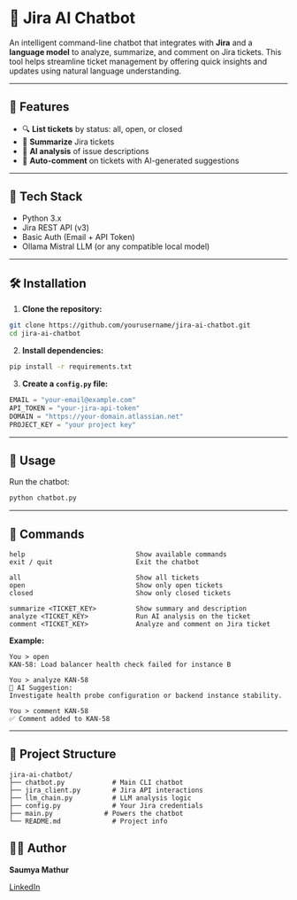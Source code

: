 # 🤖 Jira AI Chatbot

An intelligent command-line chatbot that integrates with **Jira** and a **language model** to analyze, summarize, and comment on Jira tickets.
This tool helps streamline ticket management by offering quick insights and updates using natural language understanding.

---

## 🚀 Features

* 🔍 **List tickets** by status: all, open, or closed
* 📄 **Summarize** Jira tickets
* 🧠 **AI analysis** of issue descriptions
* 💬 **Auto-comment** on tickets with AI-generated suggestions

---

## 🧠 Tech Stack

* Python 3.x
* Jira REST API (v3)
* Basic Auth (Email + API Token)
* Ollama Mistral LLM (or any compatible local model)

---

## 🛠️ Installation

1. **Clone the repository:**

```bash
git clone https://github.com/yourusername/jira-ai-chatbot.git
cd jira-ai-chatbot
```

2. **Install dependencies:**

```bash
pip install -r requirements.txt
```

3. **Create a `config.py` file:**

```python
EMAIL = "your-email@example.com"
API_TOKEN = "your-jira-api-token"
DOMAIN = "https://your-domain.atlassian.net"
PROJECT_KEY = "your project key"  
```

---

## 💬 Usage

Run the chatbot:

```bash
python chatbot.py
```

---

## 🔧 Commands

```
help                            Show available commands
exit / quit                     Exit the chatbot

all                             Show all tickets
open                            Show only open tickets
closed                          Show only closed tickets

summarize <TICKET_KEY>          Show summary and description
analyze <TICKET_KEY>            Run AI analysis on the ticket
comment <TICKET_KEY>            Analyze and comment on Jira ticket
```

**Example:**

```
You > open
KAN-58: Load balancer health check failed for instance B

You > analyze KAN-58
🧠 AI Suggestion:
Investigate health probe configuration or backend instance stability.

You > comment KAN-58
✅ Comment added to KAN-58
```

---

## 📁 Project Structure

```
jira-ai-chatbot/
├── chatbot.py            # Main CLI chatbot
├── jira_client.py        # Jira API interactions
├── llm_chain.py          # LLM analysis logic
├── config.py             # Your Jira credentials
├── main.py             # Powers the chatbot
└── README.md             # Project info
```

## 👩‍💻 Author

**Saumya Mathur**

[LinkedIn](https://www.linkedin.com/in/saumya-mathur-60351a270/) 
